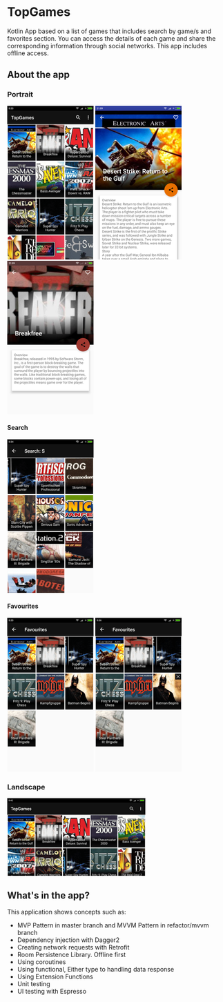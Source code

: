 # TopGames
Kotlin App based on a list of games that includes search by game/s and favorites section. You can access the details of each game and share the corresponding information through social networks. This app includes offline access.
## About the app
### Portrait ###
![alt text](https://github.com/sergiogs92/TopGames/blob/master/img/list_portrait_games.png?raw=true)
![alt text](https://github.com/sergiogs92/TopGames/blob/master/img/portrait_detail.png?raw=true)
![alt text](https://github.com/sergiogs92/TopGames/blob/master/img/portrait_detail_2.png?raw=true)
#### Search ####
![alt text](https://github.com/sergiogs92/TopGames/blob/master/img/portrait_search.png?raw=true)
#### Favourites ####
![alt text](https://github.com/sergiogs92/TopGames/blob/master/img/list_portrait_favourites.png?raw=true)
![alt text](https://github.com/sergiogs92/TopGames/blob/master/img/list_portrait_remove_favourite.png?raw=true)
### Landscape ###
![alt text](https://github.com/sergiogs92/TopGames/blob/master/img/list_landscape_games.png?raw=true)
## What's in the app?
This application shows concepts such as:
- MVP Pattern in master branch and MVVM Pattern in refactor/mvvm branch<br />
- Dependency injection with Dagger2<br />
- Creating network requests with Retrofit<br />
- Room Persistence Library. Offline first<br />
- Using coroutines<br />
- Using functional, Either type to handling data response<br />
- Using Extension Functions<br />
- Unit testing<br />
- UI testing with Espresso<br />
